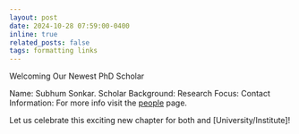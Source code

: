 ```yaml
---
layout: post
date: 2024-10-28 07:59:00-0400
inline: true
related_posts: false
tags: formatting links
---
```


Welcoming Our Newest PhD Scholar
    
Name: Subhum Sonkar.
Scholar Background:
Research Focus: 
Contact Information: For more info visit the <a href='https://iisc-hiro.github.io/people/'>people</a> page.

Let us celebrate this exciting new chapter for both  and [University/Institute]!